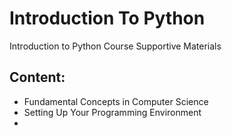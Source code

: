 # Introduction To Python
Introduction to Python Course Supportive Materials

## Content:

- Fundamental Concepts in Computer Science
- Setting Up Your Programming Environment
-  
